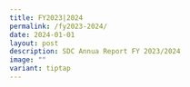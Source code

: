 ```yaml
---
title: FY2023|2024
permalink: /fy2023-2024/
date: 2024-01-01
layout: post
description: SDC Annua Report FY 2023/2024
image: ""
variant: tiptap
---
```

<p></p>
